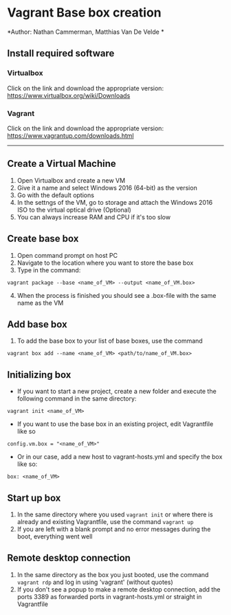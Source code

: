 # Vagrant Base box creation
*Author: Nathan Cammerman, Matthias Van De Velde    *

## Install required software
### Virtualbox
Click on the link and download the appropriate version:  
https://www.virtualbox.org/wiki/Downloads

### Vagrant
Click on the link and download the appropriate version:  
https://www.vagrantup.com/downloads.html

---

## Create a Virtual Machine
1. Open Virtualbox and create a new VM
2. Give it a name and select Windows 2016 (64-bit) as the version
3. Go with the default options
4. In the settngs of the VM, go to storage and attach the Windows 2016 ISO to the virtual optical drive
(Optional)
5. You can always increase RAM and CPU if it's too slow


## Create base box

1. Open command prompt on host PC
2. Navigate to the location where you want to store the base box
3. Type in the command: 
```
vagrant package --base <name_of_VM> --output <name_of_VM.box>
```
4. When the process is finished you should see a .box-file with the same name as the VM


## Add base box 

1. To add the base box to your list of base boxes, use the command 
```
vagrant box add --name <name_of_VM> <path/to/name_of_VM.box>
```


## Initializing box

* If you want to start a new project, create a new folder and execute the following command in the same directory:
```
vagrant init <name_of_VM>
``` 
* If you want to use the base box in an existing project, edit Vagrantfile like so   
```
config.vm.box = "<name_of_VM>"
```  
* Or in our case, add a new host to vagrant-hosts.yml and specify the box like so:  
```
box: <name_of_VM>
```


## Start up box

1. In the same directory where you used `vagrant init` or where there is already and existing Vagrantfile, use the command `vagrant up`
2. If you are left with a blank prompt and no error messages during the boot, everything went well 


## Remote desktop connection

1. In the same directory as the box you just booted, use the command `vagrant rdp` and log in using 'vagrant' (without quotes)
2. If you don't see a popup to make a remote desktop connection, add the ports 3389 as forwarded ports in vagrant-hosts.yml or straight in Vagrantfile 